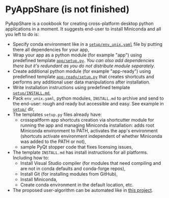 # PyAppShare (is not finished)

PyAppShare is a cookbook for creating cross-platform desktop python applications in a moment. It suggests end-user to install Miniconda and all you left to do is:

* Specify conda environment like in a [`setup/env_unix.yaml`](template_app/setup/env_unix.yaml) file by putting there all dependencies for your app, 
* Wrap your app as a python module (for example "app") using predefined template [`app/setup.py`](template_app/app/setup.py). *You can also add dependencies there but it's redundant as you do not distribute module separately*.
* Create additional python module (for example "app-ready") using predefined template [`app-ready/setup.py`](template_app/app-ready/setup.py) that creates shortcuts and performs any additional user data manipulations after installation.
* Write installation instructions using predefined template [`setup/INSTALL.md`](template_app/setup/INSTALL.md),
* Pack `env_unix.yaml`, python modules, `INSTALL.md` to archive and send to the end-user: rough and ready but accessible and easy. See example in [`setup/`](template_app/setup) dir,
* The templates `setup.py` files already have:
  * crosspaltform app shortcuts creation via shortcutter module for running the app and managing Miniconda installation: adds root Miniconda environment to PATH, activates the app's environment (shortcuts activate environment independent of whether Miniconda was added to the PATH or not),
  * sample PyQt stopper code that fixes licensing issues,
* The template `INSTALL.md` has install instructions for all platforms. Including how to:
  * Install Visual Studio compiler (for modules that need compiling and are not in conda defaults and conda-forge repos),
  * Install Git (for installing modules from GitHub),
  * Install Miniconda,
  * Create conda environment in the default location, etc. 
* The proposed user-algorithm can be automated like in [this project](https://github.com/deto/Miniconda-Install).
